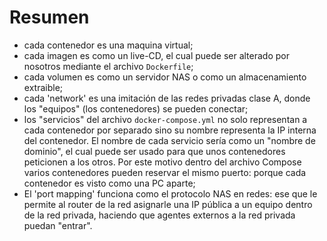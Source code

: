 # Resumen 


- cada contenedor es una maquina virtual;
- cada imagen es como un live-CD, el cual puede ser alterado por nosotros mediante el archivo `Dockerfile`;
- cada volumen es como un servidor NAS o como un almacenamiento extraible;
- cada 'network' es una imitación de las redes privadas clase A, donde los "equipos" (los contenedores) se pueden conectar;
- los "servicios" del archivo `docker-compose.yml` no solo representan a cada contenedor por separado sino su nombre representa la IP interna del contenedor. El nombre de cada servicio sería como un "nombre de dominio", el cual puede ser usado para que unos contenedores peticionen a los otros. Por este motivo dentro del archivo Compose varios contenedores pueden reservar el mismo puerto: porque cada contenedor es visto como una PC aparte;
- El 'port mapping' funciona como el protocolo NAS en redes: ese que le permite al router de la red asignarle una IP pública a un equipo dentro de la red privada, haciendo que agentes externos a la red privada puedan "entrar". 


